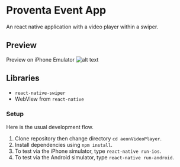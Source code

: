 # Proventa Event App

An react native application with a video player within a swiper.

## Preview

Preview on iPhone Emulator
![alt text](https://image.ibb.co/hjUokV/sad.png)


## Libraries
- `react-native-swiper`
- WebView from `react-native`

### Setup
Here is the usual development flow.

1. Clone repository then change directory `cd aeonVideoPlayer`.
2. Install dependencies using `npm install`.
3. To test via the iPhone simulator, type `react-native run-ios`.
4. To test via the Android simulator, type `react-native run-android`.
